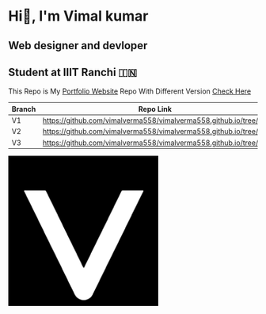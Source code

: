 # Hi👋, I'm Vimal kumar
## Web designer and devloper
## Student at IIIT Ranchi 🇮🇳

This Repo is My [Portfolio Website](https://vimal.letskhabar.com/) Repo With Different Version [Check Here](https://github.com/vimalverma558/vimalverma558.github.io)

| Branch | Repo Link | Website Link |
| --- | --- | --- |
| V1 | https://github.com/vimalverma558/vimalverma558.github.io/tree/V1 | https://v1.vimal.letskhabar.com/ |
| V2 | https://github.com/vimalverma558/vimalverma558.github.io/tree/V2 | https://v2.vimal.letskhabar.com/ |
| V3 | https://github.com/vimalverma558/vimalverma558.github.io/tree/V3 | https://v3.vimal.letskhabar.com/ |


![Vimal](vimal.png)